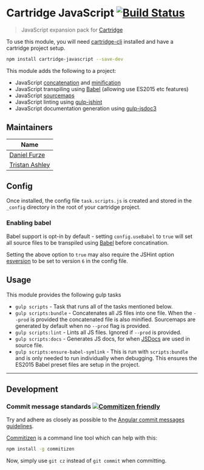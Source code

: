 # Cartridge JavaScript [![Build Status](https://travis-ci.org/cartridge/cartridge-javascript.svg?branch=master)](https://travis-ci.org/cartridge/cartridge-javascript)

> JavaScript expansion pack for [Cartridge](https://github.com/cartridge/cartridge)

To use this module, you will need [cartridge-cli](https://github.com/cartridge/cartridge-cli) installed and have a cartridge project setup.

```sh
npm install cartridge-javascript --save-dev
```

This module adds the following to a project:

* JavaScript [concatenation](https://github.com/contra/gulp-concat) and [minification](https://github.com/terinjokes/gulp-uglify)
* JavaScript transpiling using [Babel](https://babeljs.io/) (allowing use ES2015 etc features)
* JavaScript [sourcemaps](https://github.com/floridoo/gulp-sourcemaps)
* JavaScript linting using [gulp-jshint](https://github.com/spalger/gulp-jshint)
* JavaScript documentation generation using [gulp-jsdoc3](https://github.com/mlucool/gulp-jsdoc3)

## Maintainers

| Name          |                   
| ------------- |
| [Daniel Furze](https://github.com/furzeface)  
| [Tristan Ashley](https://github.com/tawashley)

## Config

Once installed, the config file `task.scripts.js` is created and stored in the `_config` directory in the root of your cartridge project.

### Enabling babel

Babel support is opt-in by default - setting `config.useBabel` to `true` will set all source files to be transpiled using [Babel](https://babeljs.io/ "Babel Homepage") before concatination.

Setting the above option to `true` may also require the JSHint option [esversion](http://jshint.com/docs/options/#esversion) to be set to version `6` in the config file.

## Usage

This module provides the following gulp tasks

* `gulp scripts` - Task that runs all of the tasks mentioned below.
* `gulp scripts:bundle` - Concatenates all JS files into one file. When the `--prod` is provided the concatenated file is also minified. Sourcemaps are generated by default when no `--prod` flag is provided.
* `gulp scripts:lint` - Lints all JS files. Ignored if `--prod` is provided.
* `gulp scripts:docs` - Generates JS docs, for when [JSDocs](http://usejsdoc.org/) are used in source file.
* `gulp scripts:ensure-babel-symlink` - This is run with `scripts:bundle` and is only needed to run individually when debugging. This ensures the ES2015 Babel preset files are setup in the project.

* * *

## Development
### Commit message standards [![Commitizen friendly](https://img.shields.io/badge/commitizen-friendly-brightgreen.svg)](http://commitizen.github.io/cz-cli/)
Try and adhere as closely as possible to the [Angular commit messages guidelines](https://github.com/angular/angular.js/blob/master/CONTRIBUTING.md#-git-commit-guidelines).

[Commitizen](https://github.com/commitizen/cz-cli) is a command line tool which can help with this:
```sh
npm install -g commitizen
```
Now, simply use `git cz` instead of `git commit` when committing.
